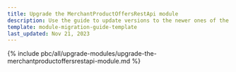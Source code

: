 ```yaml
---
title: Upgrade the MerchantProductOffersRestApi module
description: Use the guide to update versions to the newer ones of the MerchantProductOffersRestApi module.
template: module-migration-guide-template
last_updated: Nov 21, 2023
---
```


{% include pbc/all/upgrade-modules/upgrade-the-merchantproductoffersrestapi-module.md %} <!-- To edit, see /_includes/pbc/all/upgrade-modules/upgrade-the-merchantproductoffersrestapi-module.md -->
